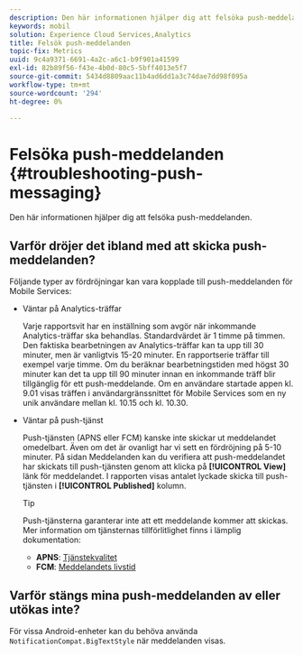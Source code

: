 ```yaml
---
description: Den här informationen hjälper dig att felsöka push-meddelanden.
keywords: mobil
solution: Experience Cloud Services,Analytics
title: Felsök push-meddelanden
topic-fix: Metrics
uuid: 9c4a9371-6691-4a2c-a6c1-b9f901a41599
exl-id: 82b89f56-f43e-4b0d-80c5-5bff4013e5f7
source-git-commit: 5434d8809aac11b4ad6dd1a3c74dae7dd98f095a
workflow-type: tm+mt
source-wordcount: '294'
ht-degree: 0%

---
```


# Felsöka push-meddelanden {#troubleshooting-push-messaging}

Den här informationen hjälper dig att felsöka push-meddelanden.

## Varför dröjer det ibland med att skicka push-meddelanden?

Följande typer av fördröjningar kan vara kopplade till push-meddelanden för Mobile Services:

* Väntar på Analytics-träffar

   Varje rapportsvit har en inställning som avgör när inkommande Analytics-träffar ska behandlas. Standardvärdet är 1 timme på timmen. Den faktiska bearbetningen av Analytics-träffar kan ta upp till 30 minuter, men är vanligtvis 15-20 minuter. En rapportserie träffar till exempel varje timme. Om du beräknar bearbetningstiden med högst 30 minuter kan det ta upp till 90 minuter innan en inkommande träff blir tillgänglig för ett push-meddelande. Om en användare startade appen kl. 9.01 visas träffen i användargränssnittet för Mobile Services som en ny unik användare mellan kl. 10.15 och kl. 10.30.

* Väntar på push-tjänst

   Push-tjänsten (APNS eller FCM) kanske inte skickar ut meddelandet omedelbart. Även om det är ovanligt har vi sett en fördröjning på 5-10 minuter. På sidan Meddelanden kan du verifiera att push-meddelandet har skickats till push-tjänsten genom att klicka på **[!UICONTROL View]** länk för meddelandet. I rapporten visas antalet lyckade skicka till push-tjänsten i **[!UICONTROL Published]** kolumn.

   >[!TIP]
   >
   >Push-tjänsterna garanterar inte att ett meddelande kommer att skickas. Mer information om tjänsternas tillförlitlighet finns i lämplig dokumentation:
   >
   >* **APNS**: [Tjänstekvalitet](https://developer.apple.com/library/content/documentation/NetworkingInternet/Conceptual/RemoteNotificationsPG/APNSOverview.html#//apple_ref/doc/uid/TP40008194-CH8-SW5)
   >* **FCM**: [Meddelandets livstid](https://firebase.google.com/docs/cloud-messaging/concept-options#lifetime)


## Varför stängs mina push-meddelanden av eller utökas inte?

För vissa Android-enheter kan du behöva använda `NotificationCompat.BigTextStyle` när meddelanden visas.
